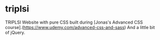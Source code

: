 # triplsi
TRIPLSI Website with pure CSS built during [Jonas's Advanced CSS course].(https://www.udemy.com/advanced-css-and-sass)
And a little bit of jQuery.
